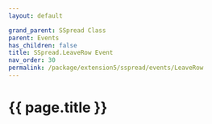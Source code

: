 ```yaml
---
layout: default

grand_parent: SSpread Class
parent: Events
has_children: false
title: SSpread.LeaveRow Event
nav_order: 30
permalink: /package/extension5/sspread/events/LeaveRow
---
```

# {{ page.title }}
